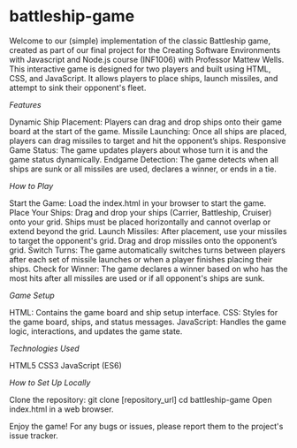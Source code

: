 # battleship-game

Welcome to our (simple) implementation of the classic Battleship game, created as part of our final project for the Creating Software Environments with Javascript and Node.js course (INF1006) with Professor Mattew Wells. This interactive game is designed for two players and built using HTML, CSS, and JavaScript. It allows players to place ships, launch missiles, and attempt to sink their opponent's fleet.

*Features*

Dynamic Ship Placement: Players can drag and drop ships onto their game board at the start of the game.
Missile Launching: Once all ships are placed, players can drag missiles to target and hit the opponent’s ships.
Responsive Game Status: The game updates players about whose turn it is and the game status dynamically.
Endgame Detection: The game detects when all ships are sunk or all missiles are used, declares a winner, or ends in a tie.

*How to Play*

Start the Game: Load the index.html in your browser to start the game.
Place Your Ships: Drag and drop your ships (Carrier, Battleship, Cruiser) onto your grid. Ships must be placed horizontally and cannot overlap or extend beyond the grid.
Launch Missiles: After placement, use your missiles to target the opponent's grid. Drag and drop missiles onto the opponent’s grid.
Switch Turns: The game automatically switches turns between players after each set of missile launches or when a player finishes placing their ships.
Check for Winner: The game declares a winner based on who has the most hits after all missiles are used or if all opponent's ships are sunk.

*Game Setup*

HTML: Contains the game board and ship setup interface.
CSS: Styles for the game board, ships, and status messages.
JavaScript: Handles the game logic, interactions, and updates the game state.

*Technologies Used*

HTML5
CSS3
JavaScript (ES6)

*How to Set Up Locally*

Clone the repository: git clone [repository_url]
cd battleship-game
Open index.html in a web browser.

Enjoy the game! For any bugs or issues, please report them to the project's issue tracker.

